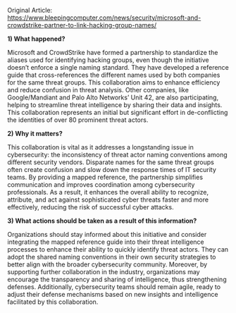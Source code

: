 Original Article: https://www.bleepingcomputer.com/news/security/microsoft-and-crowdstrike-partner-to-link-hacking-group-names/

**1) What happened?**

Microsoft and CrowdStrike have formed a partnership to standardize the aliases used for identifying hacking groups, even though the initiative doesn’t enforce a single naming standard. They have developed a reference guide that cross-references the different names used by both companies for the same threat groups. This collaboration aims to enhance efficiency and reduce confusion in threat analysis. Other companies, like Google/Mandiant and Palo Alto Networks’ Unit 42, are also participating, helping to streamline threat intelligence by sharing their data and insights. This collaboration represents an initial but significant effort in de-conflicting the identities of over 80 prominent threat actors.

**2) Why it matters?**

This collaboration is vital as it addresses a longstanding issue in cybersecurity: the inconsistency of threat actor naming conventions among different security vendors. Disparate names for the same threat groups often create confusion and slow down the response times of IT security teams. By providing a mapped reference, the partnership simplifies communication and improves coordination among cybersecurity professionals. As a result, it enhances the overall ability to recognize, attribute, and act against sophisticated cyber threats faster and more effectively, reducing the risk of successful cyber attacks.

**3) What actions should be taken as a result of this information?**

Organizations should stay informed about this initiative and consider integrating the mapped reference guide into their threat intelligence processes to enhance their ability to quickly identify threat actors. They can adopt the shared naming conventions in their own security strategies to better align with the broader cybersecurity community. Moreover, by supporting further collaboration in the industry, organizations may encourage the transparency and sharing of intelligence, thus strengthening defenses. Additionally, cybersecurity teams should remain agile, ready to adjust their defense mechanisms based on new insights and intelligence facilitated by this collaboration.
